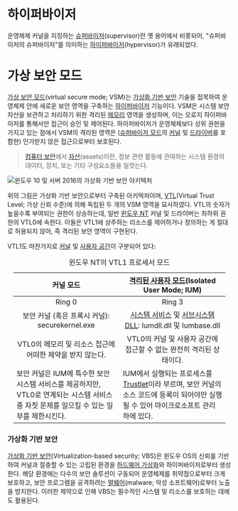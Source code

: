 # 하이퍼바이저
운영체제 커널을 지칭하는 [슈퍼바이저](Kernel.md)(supervisor)란 옛 용어에서 비롯되어, "슈퍼바이저의 슈퍼바이저"를 의미하는 [하이퍼바이저](https://ko.wikipedia.org/wiki/하이퍼바이저)(hypervisor)가 유래되었다.

# 가상 보안 모드
[가상 보안 모드](https://learn.microsoft.com/en-us/virtualization/hyper-v-on-windows/tlfs/vsm)(virtual secure mode; VSM)는 [가상화 기반 보안](#가상화-기반-보안) 기술을 접목하여 운영체제 안에 새로운 보안 영역을 구축하는 [하이퍼바이저](#하이퍼바이저) 기능이다. VSM은 시스템 보안 자산을 보관하고 처리하기 위한 격리된 [메모리](Memory.md) 영역을 생성하며, 이는 오로지 하이퍼바이저를 통해서만 접근이 승인 및 제어된다. 하이퍼바이저가 운영체제보다 상위 권한을 가지고 있는 점에서 VSM의 격리된 영역은 ([슈퍼바이저 모드](Processor.md#권한-수준)의 [커널](Kernel.md#nt-커널) 및 [드라이버](Driver.md)를 포함한) 인가받지 않은 접근으로부터 보호된다.

> [컴퓨터 보안](https://ko.wikipedia.org/wiki/컴퓨터_보안)에서 [자산](https://en.wikipedia.org/wiki/Asset_(computer_security))(assets)이란, 정보 관련 활동에 관여하는 시스템 환경의 데이터, 장치, 또는 기타 구성요소들을 일컷는다.

![윈도우 10 및 서버 2016의 가상화 기반 보안 아키텍처](https://learn.microsoft.com/en-us/windows/win32/procthread/images/uim-architecture.png)

위의 그림은 가상화 기반 보안으로부터 구축된 아키텍처이며, [VTL](https://learn.microsoft.com/en-us/virtualization/hyper-v-on-windows/tlfs/vsm#virtual-trust-level-vtl)(Virtual Trust Level; 가상 신뢰 수준)에 의해 독립된 두 개의 VSM 영역을 묘사하였다. VTL의 숫자가 높을수록 부여되는 권한이 상승하는데, 일반 [윈도우 NT](Windows.md) 커널 및 드라이버는 최하위 권한의 VTL0에 속한다. 이들은 VTL1에 상주하는 리소스를 제어하거나 정의하는 게 절대로 허용되지 않아, 즉 격리된 보안 영역이 구현된다.

VTL1도 마찬가지로 [커널](Processor.md#권한-수준) 및 [사용자 공간](Processor.md#권한-수준)이 구분되어 있다:

<table style="width: 95%; margin: auto;">
<caption style="caption-side: top;">윈도우 NT의 VTL1 프로세서 모드</caption>
<colgroup><col style="width: 50%;"/><col style="width: 50%;"/></colgroup>
<thead><tr><th style="text-align: center;">커널 모드</th><th style="text-align: center;"><a href="https://learn.microsoft.com/en-us/windows/win32/procthread/isolated-user-mode--ium--processes">격리된 사용자 모드</a>(Isolated User Mode; IUM)</th></tr></thead>
<tbody><tr style="text-align: center;"><td>Ring 0</td><td>Ring 3</td></tr><tr style="text-align: center;"><td>보안 커널 (혹은 프록시 커널): securekernel.exe</td><td><a href="WinAPI.md#시스템-서비스">시스템 서비스</a> 및 <a href="Subsystem.md#환경-서브시스템">서브시스템 DLL</a>: Iumdll.dll 및 Iumbase.dll</td></tr><tr style="text-align: center;"><td>VTL0의 메모리 및 리소스 접근에 어떠한 제약을 받지 않는다.</td><td>VTL0의 커널 및 사용자 공간에 접근할 수 없는 완전히 격리된 상태이다.</td></tr><tr><td>보안 커널은 IUM에 특수한 보안 시스템 서비스를 제공하지만, VTL0로 연계되는 시스템 서비스 중 자칫 문제를 일으킬 수 있는 일부를 제한시킨다.</td><td>IUM에서 실행되는 프로세스를 <a href="https://learn.microsoft.com/en-us/windows/win32/procthread/isolated-user-mode--ium--processes#trustlets">Trustlet</a>이라 부르며, 보안 커널의 소스 코드에 등록이 되어야만 실행될 수 있어 마이크로소프트 관리 하에 있다.</td></tr></tbody>
</table>

### 가상화 기반 보안
[가상화 기반 보안](https://learn.microsoft.com/en-us/windows-hardware/design/device-experiences/oem-vbs)(Virtualization-based security; VBS)은 윈도우 OS의 신뢰를 기반하여 커널과 절충할 수 있는 고립된 환경을 [하드웨어 가상화](https://en.wikipedia.org/wiki/Hardware_virtualization)와 하이퍼바이저로부터 생성한다. 해당 환경에는 다수의 보안 솔루션이 구동되어 운영체제를 취약점으로부터 크게 보호하고, 보안 프로그램을 공격하려는 [멀웨어](https://ko.wikipedia.org/wiki/악성_소프트웨어)(malware; 악성 소프트웨어)로부터 노출을 방지한다. 이러한 제약으로 인해 VBS는 필수적인 시스템 및 리소스를 보호하는 데에도 활용된다.
